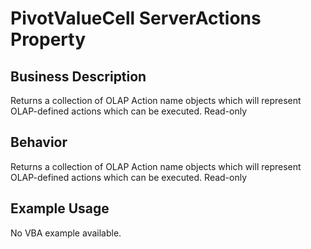 # PivotValueCell ServerActions Property

## Business Description
Returns a collection of OLAP Action name objects which will represent OLAP-defined actions which can be executed. Read-only

## Behavior
Returns a collection of OLAP Action name objects which will represent OLAP-defined actions which can be executed. Read-only

## Example Usage
No VBA example available.
